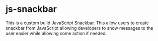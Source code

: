 # js-snackbar
This is a custom build JavaScript Snackbar. This allow users to create snackbar from JavaScript allowing developers to show messages to the user easier while allowing some action if needed.

